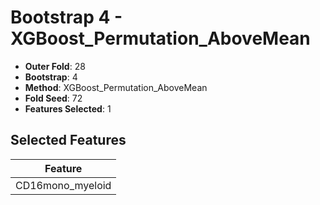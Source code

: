 # Bootstrap 4 - XGBoost_Permutation_AboveMean

- **Outer Fold**: 28
- **Bootstrap**: 4
- **Method**: XGBoost_Permutation_AboveMean
- **Fold Seed**: 72
- **Features Selected**: 1

## Selected Features

| Feature |
|---------|
| CD16mono_myeloid |
